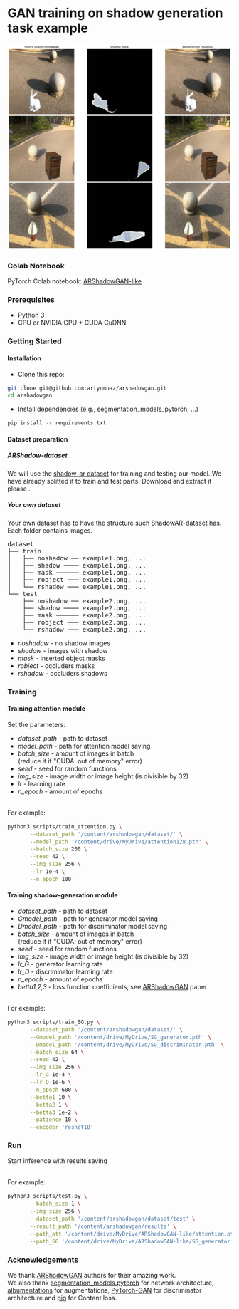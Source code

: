 # GAN training on shadow generation task example
![Alt text](imgs/demo-en.png?raw=true "Title")
### Colab Notebook
PyTorch Colab notebook: <a href="https://colab.research.google.com/drive/1fZl1Pb-qWa6OZQgJ-9SMBm8Dd_WY1fsq?usp=sharing">ARShadowGAN-like</a>
### Prerequisites
* Python 3
* CPU or NVIDIA GPU + CUDA CuDNN
### Getting Started
#### Installation
* Clone this repo:
```bash
git clone git@github.com:artyomnaz/arshadowgan.git
cd arshadowgan
```
* Install dependencies (e.g., segmentation_models_pytorch, ...)
```bash
pip install -r requirements.txt
```
#### Dataset preparation
##### ARShadow-dataset
We will use the <a href="https://drive.google.com/file/d/1CsKIg8tV6gP35l_u3Dg-RKrXBggJrNaL/view?usp=sharing">shadow-ar dataset</a> for training and testing our model. We have already splitted it to train and test parts. Download and extract it please .

##### Your own dataset
Your own dataset has to have the structure such ShadowAR-dataset has. Each folder contains images.

<pre>
dataset
├── train
│   ├── noshadow ── example1.png, ...
│   ├── shadow ──── example1.png, ...
│   ├── mask ────── example1.png, ...
│   ├── robject ─── example1.png, ...
│   └── rshadow ─── example1.png, ...
└── test
    ├── noshadow ── example2.png, ...
    ├── shadow ──── example2.png, ...
    ├── mask ────── example2.png, ...
    ├── robject ─── example2.png, ...
    └── rshadow ─── example2.png, ...
</pre>
* *noshadow* - no shadow images
* *shadow* - images with shadow
* *mask* - inserted object masks
* *robject* - occluders masks
* *rshadow* - occluders shadows
### Training
#### Training attention module
Set the parameters:
* *dataset_path* - path to dataset
* *model_path* - path for attention model saving
* *batch_size* - amount of images in batch <br>(reduce it if "CUDA: out of memory" error)
* *seed* - seed for random functions
* *img_size* - image width or image height (is divisible by 32)
* *lr* - learning rate
* *n_epoch* - amount of epochs<br><br>

For example:
``` bash
python3 scripts/train_attention.py \
       --dataset_path '/content/arshadowgan/dataset/' \
       --model_path '/content/drive/MyDrive/attention128.pth' \
       --batch_size 200 \
       --seed 42 \
       --img_size 256 \
       --lr 1e-4 \
       --n_epoch 100
```
#### Training shadow-generation module

* *dataset_path* - path to dataset
* *Gmodel_path* - path for generator model saving
* *Dmodel_path* - path for discriminator model saving
* *batch_size* - amount of images in batch <br>(reduce it if "CUDA: out of memory" error)
* *seed* - seed for random functions
* *img_size* - image width or image height (is divisible by 32)
* *lr_G* - generator learning rate
* *lr_D* - discriminator learning rate
* *n_epoch* - amount of epochs
* *betta1,2,3* - loss function coefficients, see <a href="https://openaccess.thecvf.com/content_CVPR_2020/html/Liu_ARShadowGAN_Shadow_Generative_Adversarial_Network_for_Augmented_Reality_in_Single_CVPR_2020_paper.html">ARShadowGAN</a> paper<br><br>

For example:
``` bash
python3 scripts/train_SG.py \
       --dataset_path '/content/arshadowgan/dataset/' \
       --Gmodel_path '/content/drive/MyDrive/SG_generator.pth' \
       --Dmodel_path '/content/drive/MyDrive/SG_discriminator.pth' \
       --batch_size 64 \
       --seed 42 \
       --img_size 256 \
       --lr_G 1e-4 \
       --lr_D 1e-6 \
       --n_epoch 600 \
       --betta1 10 \
       --betta2 1 \
       --betta3 1e-2 \
       --patience 10 \
       --encoder 'resnet18'
```
### Run
Start inference with results saving<br><br>

For example:
``` bash
python3 scripts/test.py \
       --batch_size 1 \
       --img_size 256 \
       --dataset_path '/content/arshadowgan/dataset/test' \
       --result_path '/content/arshadowgan/results' \
       --path_att '/content/drive/MyDrive/ARShadowGAN-like/attention.pth' \
       --path_SG '/content/drive/MyDrive/ARShadowGAN-like/SG_generator.pth'
```
### Acknowledgements

We thank <a href="https://github.com/ldq9526/ARShadowGAN">ARShadowGAN</a> authors for their amazing work.<br>
We also thank <a href="https://github.com/qubvel/segmentation_models.pytorch">segmentation_models.pytorch</a> for network architecture, <a href="https://github.com/albumentations-team/albumentations">albumentations</a> for augmentations, <a href="https://github.com/eriklindernoren/PyTorch-GAN">PyTorch-GAN</a> for discriminator architecture and <a href="https://github.com/photosynthesis-team/piq">piq</a> for Content loss.
